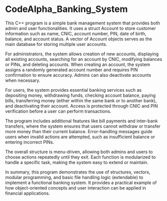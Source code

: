 # CodeAlpha_Banking_System
This C++ program is a simple bank management system that provides both admin and user functionalities. It uses a struct Account to store customer information such as name, CNIC, account number, PIN, date of birth, balance, and account status. A vector of Account objects serves as the main database for storing multiple user accounts.

For administrators, the system allows creation of new accounts, displaying all existing accounts, searching for an account by CNIC, modifying balances or PINs, and deleting accounts. When creating an account, the system assigns a randomly generated account number and requires PIN confirmation to ensure accuracy. Admins can also deactivate accounts when necessary.

For users, the system provides essential banking services such as depositing money, withdrawing funds, checking account balance, paying bills, transferring money (either within the same bank or to another bank), and deactivating their account. Access is protected through CNIC and PIN verification before a user can perform transactions.

The program includes additional features like bill payments and inter-bank transfers, where the system ensures that users cannot withdraw or transfer more money than their current balance. Error-handling messages guide users when invalid actions are attempted, such as insufficient balance or entering incorrect PINs.

The overall structure is menu-driven, allowing both admins and users to choose actions repeatedly until they exit. Each function is modularized to handle a specific task, making the system easy to extend or maintain.

In summary, this program demonstrates the use of structures, vectors, modular programming, and basic file handling logic (extendable) to implement a functional banking system. It provides a practical example of how object-oriented concepts and user interaction can be applied in financial applications.
